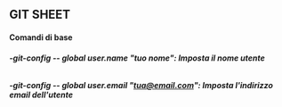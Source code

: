 ## GIT SHEET
#### Comandi di base
###### **-git-config -- global user.name "tuo nome": Imposta il nome utente**
###### **-git-config -- global user.email "tua@email.com": Imposta l'indirizzo email dell'utente**